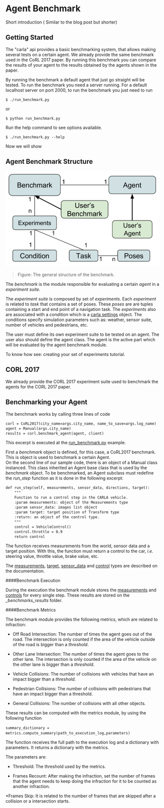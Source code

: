 Agent Benchmark
===============

Short introduction ( Similar to the blog post but shorter)

Getting Started
---------------------

The "carla" api provides a basic benchmarking system, that allows making several
tests on a certain agent. We already provide the same benchmark used in the CoRL
2017 paper. By running this benchmark you can compare the results of your agent
to the results obtained by the agents shown in the paper.


By running the benchmark a default agent that just go straight will be tested.
To run the benchmark you need a server running. For a default localhost server
on port 2000, to run the benchmark you just need to run

    $ ./run_benchmark.py

or

    $ python run_benchmark.py

Run the help command to see options available.

    $ ./run_benchmark.py --help


Now we will show 

Agent Benchmark Structure
-------------------



![Benchmark_structure](img/benchmark_diagram.png)
>Figure: The general structure of the benchmark. 



The *benchmark* is the module responsible for evaluating a certain
*agent* in a *experiment suite*. 
  
The *experiment suite* is composed by set of *experiments*.
Each *experiment* is related to *task* that contains a set of poses.
These *poses* are  are tuples containing a start and end point of a navigation
task.
The *experiments* also are associated with a *condition* which is
a [carla settings](carla_settings.md) object. The conditions specify
simulation parameters such as: weather, sensor suite, number of
vehicles and pedestrians, etc.


The user must define its own experiment suite to be tested
on an agent. The user also should define the agent class. The agent is the active
part which will be evaluated by the agent benchmark module.


To know how see: creating your set of experiments tutorial.


CORL 2017 
----------------------

We already provide the CORL 2017 experiment suite used to benchmark the
agents for the CORL 2017 paper.





Benchmarking your Agent
---------------------
The benchmark works by calling three lines of code

    corl = CoRL2017(city_name=args.city_name, name_to_save=args.log_name)
    agent = Manual(args.city_name)
    results = corl.benchmark_agent(agent, client)

This excerpt is executed at the [run_benchmark.py](https://github.com/carla-simulator/carla/blob/master/PythonClient/run_benchmark.py) example.

First a *benchmark* object is defined, for this case, a CoRL2017 benchmark. This is object is used to benchmark a certain Agent. <br>
On the second line of our sample code, there is an object of a Manual class instanced. This class inherited an Agent base class
that is used by the *benchmark* object.
To be benchmarked, an Agent subclass must redefine the *run_step* function as it is done in the following excerpt:

    def run_step(self, measurements, sensor_data, directions, target):
        """
        Function to run a control step in the CARLA vehicle.
		:param measurements: object of the Measurements type
		:param sensor_data: images list object
		:param target: target position of Transform type
	    :return: an object of the control type.
	    """
        control = VehicleControl()
        control.throttle = 0.9
        return control
The function receives measurements from the world, sensor data and a target position. With this, the function must return a control to the car, *i.e.* steering value, throttle value, brake value, etc.

The [measurements](measurements.md), [target](measurements.md), [sensor_data](cameras_and_sensors.md) and [control](measurements.md) types are described on the documentation.



####Benchmark Execution


During the execution the benchmark module stores
the [measurements](measurements.md)  and
 [controls](measurements.md) for every single step.
 These results are stored on the *_benchmarks_results*
 folder.



####Benchmark Metrics

The benchmark module provides the following metrics, which 
are related to infraction:


* Off Road Intersection: The number of times the agent goes out of the road. 
 The intersection is only counted if the area of the vehicle outside
  of the road is bigger than a *threshold*.
  
* Other Lane Intersection: The number of times the agent goes to the other
 lane. The intersection is only counted if the area of the vehicle on the
 other lane is bigger than a *threshold*.
   
* Vehicle Collisions: The number of collisions with vehicles that have
  an impact bigger than a *threshold*.

* Pedestrian Collisions: The number of collisions with pedestrians
 that have an impact bigger than a threshold.

* General Collisions: The number of collisions with all other
objects.


These results can be computed with the metrics module, by using the following
function

`summary_dictionary = metrics.compute_summary(path_to_execution_log,parameters)`

The function receives the full path to the execution log and a dictionary with
parameters. It returns a dictionary with the metrics.

The parameters are:
* Threshold: The threshold used by the metrics.

* Frames  Recount: After making the infraction, set the number
of frames that the agent needs to keep doing the infraction for
it to be counted as another infraction. 

*Frames Skip: It is related to the number of frames that are
skipped after a collision or a intersection starts.
